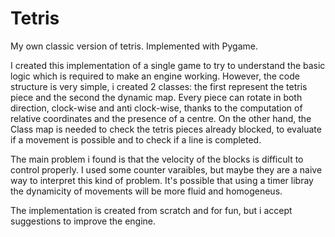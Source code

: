 # Tetris
My own classic version of tetris. Implemented with Pygame.

I created this implementation of a single game to try to understand the basic logic which is required to make an engine working. However, the code structure is very simple, i created 2 classes: the first represent the tetris piece and the second the dynamic map. Every piece can rotate in both direction, clock-wise and anti clock-wise, thanks to the computation of relative coordinates and the presence of a centre. On the other hand, the Class map is needed to check the tetris pieces already blocked, to evaluate if a movement is possible and to check if a line is completed.

The main problem i found is that the velocity of the blocks is difficult to control properly. I used some counter varaibles, but maybe they are a naive way to interpret this kind of problem. It's possible that using a timer libray the dynamicity of movements will be more fluid and homogeneus. 

The implementation is created from scratch and for fun, but i accept suggestions to improve the engine.
